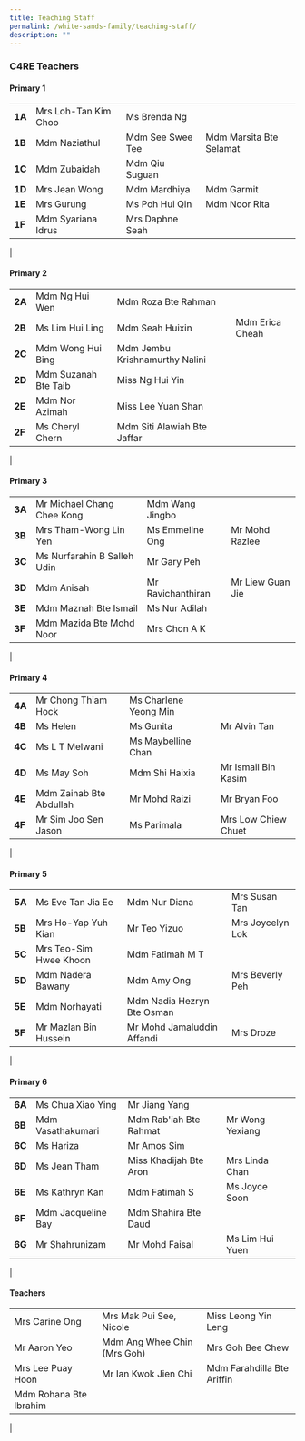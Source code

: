 ```yaml
---
title: Teaching Staff
permalink: /white-sands-family/teaching-staff/
description: ""
---
```

### **C4RE Teachers**
#### **Primary 1**

|  |  |  |  |
|---|---|---|---|
| **1A** | Mrs Loh-Tan Kim Choo | Ms Brenda Ng |  |
| **1B** | Mdm Naziathul | Mdm See Swee Tee | Mdm Marsita Bte Selamat |
| **1C** | Mdm Zubaidah | Mdm Qiu Suguan |  |
| **1D** | Mrs Jean Wong | Mdm Mardhiya | Mdm Garmit |
| **1E** | Mrs Gurung | Ms Poh Hui Qin | Mdm Noor Rita |
| **1F** | Mdm Syariana Idrus | Mrs Daphne Seah |  |
|

#### **Primary 2**

|  |  |  |  |
|---|---|---|---|
| **2A** | Mdm Ng Hui Wen | Mdm Roza Bte Rahman |  |
| **2B** | Ms Lim Hui Ling | Mdm Seah Huixin | Mdm Erica Cheah |
| **2C** | Mdm Wong Hui Bing | Mdm Jembu Krishnamurthy Nalini |  |
| **2D** | Mdm Suzanah Bte Taib | Miss Ng Hui Yin |  |
| **2E** | Mdm Nor Azimah | Miss Lee Yuan Shan |  |
| **2F** | Ms Cheryl Chern | Mdm Siti Alawiah Bte Jaffar |  |
|

#### **Primary 3**

|  |  |  |  |
|---|---|---|---|
| **3A** | Mr Michael Chang Chee Kong | Mdm Wang Jingbo |  |
| **3B** | Mrs Tham-Wong Lin Yen | Ms Emmeline Ong | Mr Mohd Razlee |
| **3C** | Ms Nurfarahin B Salleh Udin | Mr Gary Peh |  |
| **3D** | Mdm Anisah | Mr Ravichanthiran | Mr Liew Guan Jie |
| **3E** | Mdm Maznah Bte Ismail | Ms Nur Adilah |  |
| **3F** | Mdm Mazida Bte Mohd Noor | Mrs Chon A K |  |
|

#### **Primary 4**

|  |  |  |  |
|---|---|---|---|
| **4A** | Mr Chong Thiam Hock | Ms Charlene Yeong Min |  |
| **4B** | Ms Helen  | Ms Gunita | Mr Alvin Tan |
| **4C** | Ms L T Melwani | Ms Maybelline Chan |  |
| **4D** | Ms May Soh | Mdm Shi Haixia | Mr Ismail Bin Kasim |
| **4E** | Mdm Zainab Bte Abdullah | Mr Mohd Raizi | Mr Bryan Foo |
| **4F** | Mr Sim Joo Sen Jason | Ms Parimala | Mrs Low Chiew Chuet |
|

#### **Primary 5**

|  |  |  |  |
|---|---|---|---|
| **5A** | Ms Eve Tan Jia Ee | Mdm Nur Diana | Mrs Susan Tan |
| **5B** | Mrs Ho-Yap Yuh Kian | Mr Teo Yizuo | Mrs Joycelyn Lok |
| **5C** | Mrs Teo-Sim Hwee Khoon | Mdm Fatimah M T |  |
| **5D** | Mdm Nadera Bawany | Mdm Amy Ong | Mrs Beverly Peh |
| **5E** | Mdm Norhayati | Mdm Nadia Hezryn Bte Osman |  |
| **5F** | Mr Mazlan Bin Hussein | Mr Mohd Jamaluddin Affandi | Mrs Droze |
|

#### **Primary 6**

|  |  |  |  |
|---|---|---|---|
| **6A** | Ms Chua Xiao Ying | Mr Jiang Yang |  |
| **6B** | Mdm Vasathakumari | Mdm Rab'iah Bte Rahmat | Mr Wong Yexiang |
| **6C** | Ms Hariza | Mr Amos Sim |  |
| **6D** | Ms Jean Tham | Miss Khadijah Bte Aron | Mrs Linda Chan |
| **6E** | Ms Kathryn Kan | Mdm Fatimah S | Ms Joyce Soon |
| **6F** | Mdm Jacqueline Bay | Mdm Shahira Bte Daud |  |
| **6G** | Mr Shahrunizam | Mr Mohd Faisal |  Ms Lim Hui Yuen |
|

#### **Teachers**

|  |  |  |
|---|---|---|
| Mrs Carine Ong | Mrs Mak Pui See, Nicole | Miss Leong Yin Leng |
| Mr Aaron Yeo | Mdm Ang Whee Chin (Mrs Goh) | Mrs Goh Bee Chew |
| Mrs Lee Puay Hoon | Mr Ian Kwok Jien Chi | Mdm Farahdilla Bte Ariffin |
| Mdm Rohana Bte Ibrahim |   |   |
|